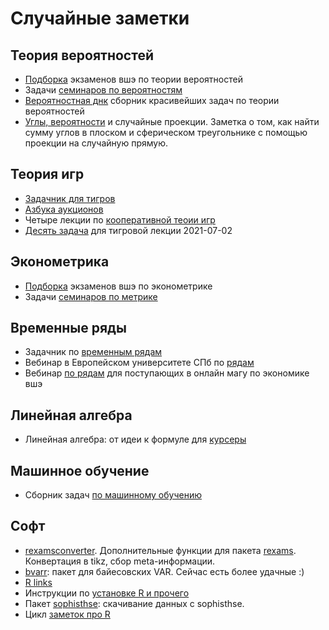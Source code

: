 # Случайные заметки

## Теория вероятностей

* [Подборка](https://github.com/bdemeshev/probability_hse_exams) экзаменов вшэ по теории вероятностей
* Задачи [семинаров по вероятностям](https://github.com/bdemeshev/probability_pro)
* [Вероятностная днк](https://github.com/bdemeshev/probability_dna) сборник красивейших задач по теории вероятностей
* [Углы, вероятности](https://github.com/bdemeshev/angles_probabilities) и случайные проекции. Заметка о том, как найти сумму углов в плоском и сферическом треугольнике с помощью проекции на случайную прямую.

## Теория игр

* [Задачник для тигров](https://github.com/bdemeshev/games_pset)
* [Азбука аукционов](https://github.com/bdemeshev/auction_azbuka/)
* Четыре лекции по [кооперативной теоии игр]()
* [Десять задача](https://github.com/bdemeshev/tigers_lecture_2021-07-02) для тигровой лекции 2021-07-02

## Эконометрика

* [Подборка](https://github.com/bdemeshev/metrics_hse_exams) экзаменов вшэ по эконометрике
* Задачи [семинаров по метрике](https://github.com/bdemeshev/metrics_pro)

## Временные ряды

* Задачник по [временным рядам](https://github.com/bdemeshev/ts_pset)
* Вебинар в Европейском университете СПб по [рядам](https://github.com/bdemeshev/webinar_eusp_forecasting_r_2021_03_13)
* Вебинар [по рядам](https://github.com/bdemeshev/webinar_forecast_ts_2021) для поступающих в онлайн магу по экономике вшэ

## Линейная алгебра
 
* Линейная алгебра: от идеи к формуле для [курсеры](https://github.com/bdemeshev/coursera_linal)

## Машинное обучение

* Сборник задач [по машинному обучению](https://github.com/bdemeshev/mlearn_pro)

## Софт

* [rexamsconverter](https://github.com/bdemeshev/rexamsconverter). Дополнительные функции для пакета [rexams](http://www.r-exams.org/). Конвертация в tikz, сбор meta-информации. 
* [bvarr](https://github.com/bdemeshev/bvarr): пакет для байесовских VAR. Сейчас есть более удачные :)
* [R links](https://github.com/bdemeshev/r_links)
* Инструкции по [установке R и прочего](https://bdemeshev.github.io/installation/)
* Пакет [sophisthse](https://github.com/bdemeshev/sophisthse): скачивание данных с sophisthse.
* Цикл [заметок про R](https://github.com/bdemeshev/r_cycle)

